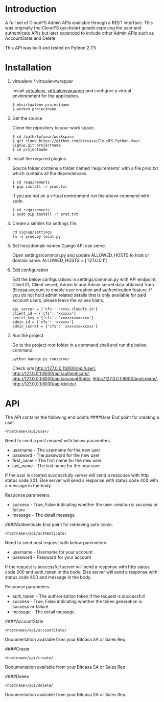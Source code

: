 # Introduction
A full set of CloudFS Admin APIs available through a REST interface. This was originally the CloudFS quickstart guiade exposing the user and authenticate APIs but later expanded to include other Admin APIs such as AccountState and Delete

This API was built and tested on Python 2.7.5

# Installation
1. virtualenv / virtualenvwrapper

    Install [virtualenv], [virtualenvwrapper] and configure a virtual enviorenment for the application.

    ```
    $ mkvirtualenv projectname
    $ workon projectname
    ```

2. Get the source

    Clone the repository to your work space.

    ```
    $ cd /path/to/your/workspace
    $ git clone https://github.com/bitcasa/CloudFS-Python-User-Signup.git projectname
    $ cd projectname
    ```

3. Install the required plugins

    Source folder contains a folder named 'requirements' with a file prod.txt which contains all the dependencies.

    ```
    $ cd requirements
    $ pip install -r prod.txt
    ```

    If you are not on a virtual environment run the above command with sudo.

    ```
    $ cd requirements
    $ sudo pip install -r prod.txt
    ```
    

4. Create a simlink for settings file.

    ```
    cd signup/settings
    ln -s prod.py local.py
    ```

5. Set host/domain names Django API can serve.

    Open settings/common.py and update ALLOWED_HOSTS to host or domain name.
    ALLOWED_HOSTS = ['127.0.0.1']


6. Edit configuration

    Edit the below configurations in settings/common.py with API endpoint, Client ID, Client secret, Admin Id and Admin secret data obtained from Bitcasa account to enable user creation and authentication feature. If you do not hold admin related details that is only available for paid account users, please leave the values blank.

    ```
    api_server = {'cfs': 'xxxx.cloudfs.io'}
    client_id = {'cfs': 'xxxxxx'}
    secret_key = {'cfs': 'xxxxxxxxxxxxx'}
    admin_id = {'cfs': 'xxxxxx'}
    admin_secret = {'cfs': 'xxxxxxxxxxxxx'}
    ```

7. Run the project

    Go to the project root folder in a command shell and run the below command

    ```
    python manage.py runserver
    ```

    Check urls http://127.0.0.1:8000/api/user/, 
    http://127.0.0.1:8000/api/authenticate/, 
    http://127.0.0.1:8000/api/accountState/, 
    http://127.0.0.1:8000/api/create/, 
    http://127.0.0.1:8000/api/delete/


# API
The API contains the following end points
####User
End point for creating a user.

```
<hostname>/api/user/
```

Need to send a post request with below parameters.
* username	- The username for the new user
* password	- The password for the new user
* first_name	- The first name for the new user
* last_name	- The last name for the new user

If the user is created successfully server will send a response with http status code 201. Else server will send a response with status code 400 with a message in the body.

Response parameters.
* success - True, False indicating whether the user creation is success or failure
* message - The detail message

####Authenticate
End point for retrieving auth token.
```
<hostname>/api/authenticate/
```

Need to send post request with below paremeters.
* username	- Username for your account
* password	- Password for your account

If the request is successfull server will send a response with http status code 200 and auth_token in the body. Else server will send a response with status code 400 and message in the body.

Response parameters.
* auth_token - The authrorization token if the request is successfull
* success - True, False indicating whether the token generation is success or failure
* message - The detail message


####AccountState
```
<hostname>/api/accountState/
```
Documentation available from your Bitcasa SA or Sales Rep

####Create
```
<hostname>/api/create/
```
Documentation available from your Bitcasa SA or Sales Rep

####Delete
```
<hostname>/api/delete/
```
Documentation available from your Bitcasa SA or Sales Rep


[virtualenv]:http://virtualenv.readthedocs.org/en/latest/virtualenv.html
[virtualenvwrapper]:http://virtualenvwrapper.readthedocs.org/en/latest/install.html
